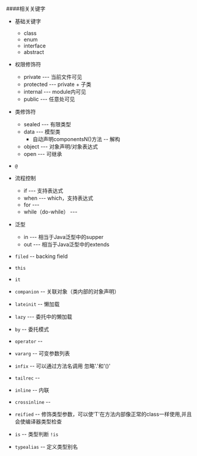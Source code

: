 ####相关关键字
* 基础关键字
    * class
    * enum
    * interface
    * abstract
    
* 权限修饰符
    * private    --- 当前文件可见
    * protected  --- private + 子类
    * internal   --- module内可见
    * public     --- 任意处可见
   
   
* 类修饰符
    * sealed   --- 有限类型
    * data     --- 模型类
        * 自动声明componentsN()方法 -- 解构
    * object   --- 对象声明/对象表达式
    * open     --- 可继承

* `@`

* 流程控制
    * if      --- 支持表达式
    * when    --- which，支持表达式
    * for     ---
    * while（do-while） --- 
    
* 泛型
    * in --- 相当于Java泛型中的supper
    * out --- 相当于Java泛型中的extends

* `filed` -- backing field

* `this`

* `it`

* `companion` -- 关联对象（类内部的对象声明）
 
* `lateinit` -- 懒加载
* `lazy` --- 委托中的懒加载

* `by` -- 委托模式

* `operator` -- 

* `vararg` -- 可变参数列表

* `infix` -- 可以通过方法名调用 忽略'.'和'()'

* `tailrec` --

* `inline` -- 内联

* `crossinline` -- 

* `reified` -- 修饰类型参数，可以使'T'在方法内部像正常的class一样使用,并且会使编译器类型检查

* `is` -- 类型判断 `!is`

* `typealias` -- 定义类型别名
